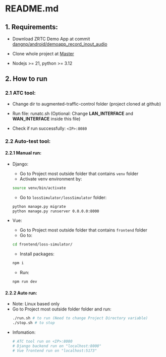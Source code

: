 # README.md
## 1. Requirements:

- Download ZRTC Demo App at commit [dangnp/android/demoapp_record_inout_audio](https://www.youtube.com/watch?v=xvFZjo5PgG0)

- Clone whole project at [Master](https://github.com/dangnguyenphuc/packet-loss-simulator)

- Nodejs >= 21, python >= 3.12

## 2. How to run
	
### 2.1 ATC tool:
	
- Change dir to augmented-traffic-control folder (project cloned at github)
		
- Run file: runatc.sh (Optional: Change __LAN_INTERFACE__ and __WAN_INTERFACE__ inside this file)
	
- Check if run successfully: ```<IP>:8080```
		

### 2.2 Auto-test tool:
	
#### 2.2.1 Manual run:

+ Django:
	- Go to Project most outside folder that contains ```venv``` folder
	- Activate venv environment by:
    
    ```bash
    source venv/bin/activate
    ```
    - Go to ```lossSimulator/lossSimulator``` folder:
    ```bash
    python manage.py migrate
    python manage.py runserver 0.0.0.0:8000
    ```

+ Vue:
    - Go to Project most outside folder that contains ```frontend``` folder
    - Go to:
    ```bash
    cd frontend/loss-simulator/
    ```
    - Install packages:
    ```bash
    npm i
    ```
    - Run:
    ```bash 
    npm run dev
    ```
#### 2.2.2 Auto run:
- Note: Linux based only
- Go to Project most outside folder folder and run:
    ```bash
    ./run.sh # to run (Need to change Project Directory variable)
    ./stop.sh # to stop
    ```
- Infomation:
    ```bash
    # ATC tool run on <IP>:8080
    # Django backend run on "localhost:8000"
    # Vue frontend run on "localhost:5173"
    ```

